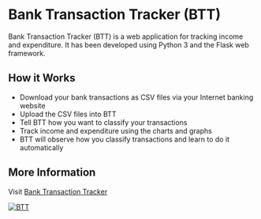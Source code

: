 # Bank Transaction Tracker (BTT)

Bank Transaction Tracker (BTT) is a web application for tracking income and
expenditure. It has been developed using Python 3 and the Flask web framework.

## How it Works

- Download your bank transactions as CSV files via your Internet banking website
- Upload the CSV files into BTT
- Tell BTT how you want to classify your transactions
- Track income and expenditure using the charts and graphs
- BTT will observe how you classify transactions and learn to do it automatically

## More Information

Visit [Bank Transaction Tracker](https://www.galojix.com/projects/bank-transaction-tracker-btt/)

[![BTT](https://www.galojix.com/media/images/btt.original.png)](https://www.galojix.com/projects/bank-transaction-tracker-btt/)

